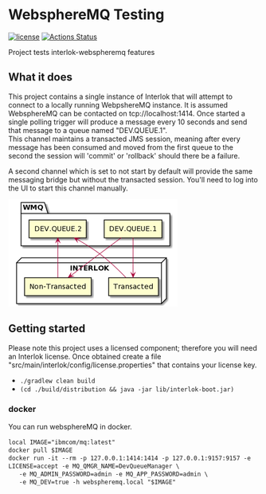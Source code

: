 # WebsphereMQ Testing

[![license](https://img.shields.io/github/license/interlok-testing/testing_webspheremq.svg)](https://github.com/interlok-testing/testing_webspheremq/blob/develop/LICENSE)
[![Actions Status](https://github.com/interlok-testing/testing_webspheremq/actions/workflows/gradle-build.yml/badge.svg)](https://github.com/interlok-testing/testing_webspheremq/actions/workflows/gradle-build.yml)

Project tests interlok-webspheremq features

## What it does

This project contains a single instance of Interlok that will attempt to connect to a locally running WebpshereMQ instance.  It is assumed WebsphereMQ can be contacted on tcp://localhost:1414.  Once started a single polling trigger will produce a message every 10 seconds and send that message to a queue named "DEV.QUEUE.1".  
This channel maintains a transacted JMS session, meaning after every message has been consumed and moved from the first queue to the second the session will 'commit' or 'rollback' should there be a failure.

A second channel which is set to not start by default will provide the same messaging bridge but without the transacted session.  You'll need to log into the UI to start this channel manually.

![wmq diagram](/wmq.png "wmq diagram")
 
## Getting started

Please note this project uses a licensed component; therefore you will need an Interlok license.
Once obtained create a file "src/main/interlok/config/license.properties" that contains your license key.

* `./gradlew clean build`
* `(cd ./build/distribution && java -jar lib/interlok-boot.jar)`

### docker

You can run websphereMQ in docker.

```
local IMAGE="ibmcom/mq:latest"
docker pull $IMAGE
docker run -it --rm -p 127.0.0.1:1414:1414 -p 127.0.0.1:9157:9157 -e LICENSE=accept -e MQ_QMGR_NAME=DevQueueManager \
   -e MQ_ADMIN_PASSWORD=admin -e MQ_APP_PASSWORD=admin \
   -e MQ_DEV=true -h webspheremq.local "$IMAGE"
```